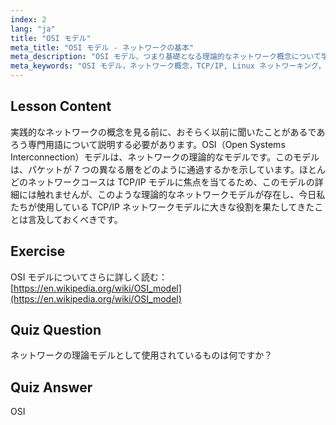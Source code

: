 ```yaml
---
index: 2
lang: "ja"
title: "OSI モデル"
meta_title: "OSI モデル - ネットワークの基本"
meta_description: "OSI モデル、つまり基礎となる理論的なネットワーク概念について学びます。その 7 つの層と TCP/IP との関連性を理解します。初心者向けの必須の Linux ネットワークガイドです。"
meta_keywords: "OSI モデル，ネットワーク概念，TCP/IP, Linux ネットワーキング，初心者向けチュートリアル，ネットワーク層，理論モデル"
---
```


## Lesson Content

実践的なネットワークの概念を見る前に、おそらく以前に聞いたことがあるであろう専門用語について説明する必要があります。OSI（Open Systems Interconnection）モデルは、ネットワークの理論的なモデルです。このモデルは、パケットが 7 つの異なる層をどのように通過するかを示しています。ほとんどのネットワークコースは TCP/IP モデルに焦点を当てるため、このモデルの詳細には触れませんが、このような理論的なネットワークモデルが存在し、今日私たちが使用している TCP/IP ネットワークモデルに大きな役割を果たしてきたことは言及しておくべきです。

## Exercise

OSI モデルについてさらに詳しく読む：[https://en.wikipedia.org/wiki/OSI_model](https://en.wikipedia.org/wiki/OSI_model)

## Quiz Question

ネットワークの理論モデルとして使用されているものは何ですか？

## Quiz Answer

OSI
